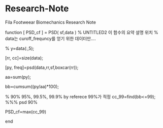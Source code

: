 # Research-Note
Fila Footweear Biomechanics Research Note


function [ PSD_cf ] = PSD( sf,data )
%  UNTITLED2 이 함수의 요약 설명 위치
%  data는 curoff_frequncy를 얻기 위한 데이터만....

% y=data(:,5); 

[rr, cc]=size(data);

[py, freq]=psd(data,rr,sf,boxcar(rr));

aa=sum(py);

bb=cumsum((py/aa)*100);

% 90% 95%, 99.5%, 99.9% by referece 99%가 적정 
cc_99=find(bb<=99);   %%%  psd 90%

PSD_cf=max(cc_99)

end
